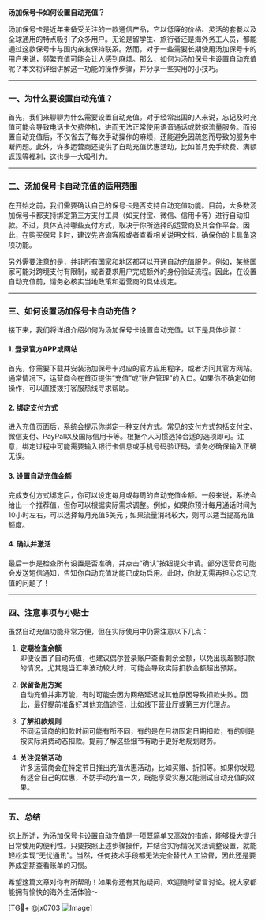 **汤加保号卡如何设置自动充值？**

汤加保号卡是近年来备受关注的一款通信产品，它以低廉的价格、灵活的套餐以及全球通用的特点吸引了众多用户。无论是留学生、旅行者还是海外务工人员，都能通过这款保号卡与国内亲友保持联系。然而，对于一些需要长期使用汤加保号卡的用户来说，频繁充值可能会让人感到麻烦。那么，如何为汤加保号卡设置自动充值呢？本文将详细讲解这一功能的操作步骤，并分享一些实用的小技巧。

---

### 一、为什么要设置自动充值？

首先，我们来聊聊为什么需要设置自动充值。对于经常出国的人来说，忘记及时充值可能会导致电话卡欠费停机，进而无法正常使用语音通话或数据流量服务。而设置自动充值后，不仅省去了每次手动操作的麻烦，还能避免因疏忽而导致的服务中断问题。此外，许多运营商还提供了自动充值优惠活动，比如首月免手续费、满额返现等福利，这也是一大吸引力。

---

### 二、汤加保号卡自动充值的适用范围

在开始之前，我们需要确认自己的保号卡是否支持自动充值功能。目前，大多数汤加保号卡都支持绑定第三方支付工具（如支付宝、微信、信用卡等）进行自动扣款。不过，具体支持哪些支付方式，取决于你所选择的运营商及其合作平台。因此，在购买保号卡时，建议先咨询客服或者查看相关说明文档，确保你的卡具备这项功能。

另外需要注意的是，并非所有国家和地区都可以开通自动充值服务。例如，某些国家可能对跨境支付有限制，或者要求用户完成额外的身份验证流程。因此，在设置自动充值前，请务必核实当地政策和运营商的具体规定。

---

### 三、如何设置汤加保号卡自动充值？

接下来，我们将详细介绍如何为汤加保号卡设置自动充值。以下是具体步骤：

#### 1. 登录官方APP或网站
首先，你需要下载并安装汤加保号卡对应的官方应用程序，或者访问其官方网站。通常情况下，运营商会在首页提供“充值”或“账户管理”的入口。如果你不确定如何操作，可以直接拨打客服热线寻求帮助。

#### 2. 绑定支付方式
进入充值页面后，系统会提示你绑定一种支付方式。常见的支付方式包括支付宝、微信支付、PayPal以及国际信用卡等。根据个人习惯选择合适的选项即可。注意，绑定过程中可能需要输入银行卡信息或手机号码验证码，请务必确保输入正确无误。

#### 3. 设置自动充值金额
完成支付方式绑定后，你可以设定每月或每周的自动充值金额。一般来说，系统会给出一个推荐值，但你可以根据实际需求调整。例如，如果你预计每月通话时间为10小时左右，可以选择每月充值5美元；如果流量消耗较大，则可以适当提高充值额度。

#### 4. 确认并激活
最后一步是检查所有设置是否准确，并点击“确认”按钮提交申请。部分运营商可能会发送短信通知，告知你自动充值功能已成功启用。此时，你就无需再担心忘记充值的问题了！

---

### 四、注意事项与小贴士

虽然自动充值功能非常方便，但在实际使用中仍需注意以下几点：

1. **定期检查余额**  
   即便设置了自动充值，也建议偶尔登录账户查看剩余金额，以免出现超额扣款的情况。尤其是当汇率波动较大时，可能会导致实际扣款金额超出预期。

2. **保留备用方案**  
   自动充值并非万能，有时可能会因为网络延迟或其他原因导致扣款失败。因此，最好提前准备好其他充值途径，比如线下营业厅或第三方代理点。

3. **了解扣款规则**  
   不同运营商的扣款时间可能有所不同，有的是在月初固定日期扣款，有的则是按实际消费动态扣款。提前了解这些细节有助于更好地规划财务。

4. **关注促销活动**  
   许多运营商会在特定节日推出充值优惠活动，比如买赠、折扣等。如果你发现有适合自己的优惠，不妨手动充值一次，既能享受实惠又能测试自动充值的效果。

---

### 五、总结

综上所述，为汤加保号卡设置自动充值是一项既简单又高效的措施，能够极大提升日常使用的便利性。只要按照上述步骤操作，并结合实际情况灵活调整设置，就能轻松实现“无忧通讯”。当然，任何技术手段都无法完全替代人工监督，因此还是要养成定期查看账单的习惯。

希望这篇文章对你有所帮助！如果你还有其他疑问，欢迎随时留言讨论。祝大家都能拥有愉快的海外生活体验～  

[TG💪+ @jx0703 ![Image](https://github.com/user-attachments/assets/dbca1d08-cadb-493c-b0ec-ad6f7a83f270)]